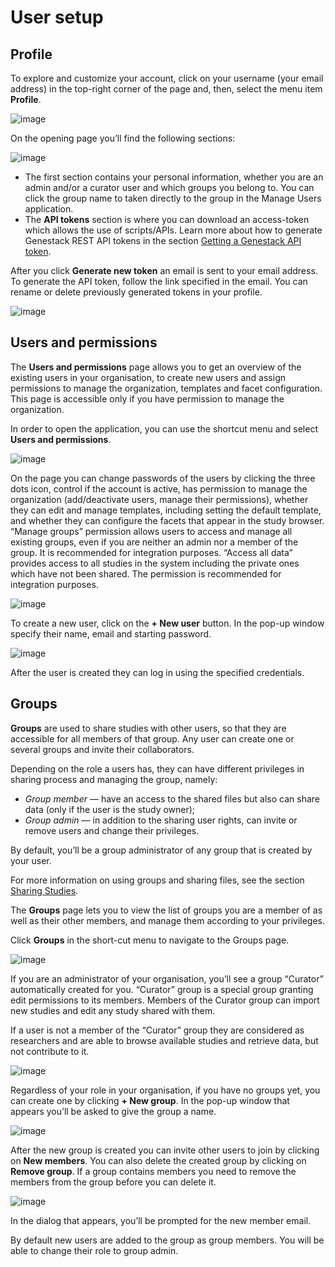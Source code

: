 # User setup

## Profile

To explore and customize your account, click on your username (your email address)
in the top-right corner of the page and, then, select the menu item **Profile**.

![image](doc-odm-user-guide/images/profile-1.png)

On the opening page you’ll find the following sections:

![image](doc-odm-user-guide/images/odm_profile.png)

- The first section contains your personal information, whether you are an admin and/or a curator user and which groups you belong to. You can click the group name to taken directly to the group in the Manage Users application.
- The  **API tokens** section is where you can download an access-token which allows the use of scripts/APIs. Learn more about how to generate Genestack REST API tokens in the section [Getting a Genestack API token](getting-a-genestack-api-token.md#token-label).

After you click **Generate new token** an email is sent to your email address. To generate the API token,
follow the link specified in the email. You can rename or delete previously generated tokens in your profile.

![image](doc-odm-user-guide/images/token.png)

## Users and permissions

The **Users and permissions** page allows you to get an overview of the existing users in your organisation,
to create new users and assign permissions to manage the organization, templates and facet configuration. This page is accessible only if you have permission to manage the organization.

In order to open the application, you can use the shortcut menu and select **Users and permissions**.

![image](doc-odm-user-guide/images/shortcut_1_37.png)

On the page you can change passwords of the users by clicking the three dots icon, control if the account is active, has permission to manage the organization (add/deactivate users, manage their permissions), whether they can edit and manage templates, including setting the default template, and whether they can configure the facets that appear in the study browser.  “Manage groups” permission allows users to access and manage all existing groups, even if you are neither an admin nor a member of the group. It is recommended for integration purposes. “Access all data” provides access to all studies in the system including the private ones which have not been shared. The permission is recommended for integration purposes.

![image](doc-odm-user-guide/images/new-user_1_23.png)

To create a new user, click on the **+ New user** button. In the pop-up window specify their name, email and starting password.

![image](doc-odm-user-guide/images/new-user_1_233.png)

After the user is created they can log in using the specified credentials.

## Groups

**Groups** are used to share studies with other users, so that they are accessible for all members
of that group. Any user can create one or several groups and invite their collaborators.

Depending on the role a users has, they can have different privileges in sharing process and managing the group, namely:

- *Group member* — have an access to the shared files but also can share data (only if the user is the study owner);
- *Group admin* — in addition to the sharing user rights, can invite or remove users and change their privileges.

By default, you’ll be a group administrator of any group that is created by your user.

For more information on using groups and sharing files, see the section [Sharing Studies](sharing.md#sharing-label).

The **Groups** page lets you to view the list of groups you are a member of as well as their other members,
and manage them according to your privileges.

Click **Groups** in the short-cut menu to navigate to the Groups page.

![image](doc-odm-user-guide/images/shortcut_1_37.png)

If you are an administrator of your organisation, you’ll see a group “Curator” automatically created for you.
“Curator” group is a special group granting edit permissions to its members. Members of the Curator group can import new studies and edit any study shared with them.

If a user is not a member of the “Curator” group they are considered as researchers and are able to browse available studies and retrieve data, but not contribute to it.

![image](doc-odm-user-guide/images/groups.png)

Regardless of your role in your organisation, if you have no groups yet, you can create one by clicking **+ New group**.
In the pop-up window that appears you’ll be asked to give the group a name.

![image](doc-odm-user-guide/images/new-group.png)

After the new group is created you can invite other users to join by clicking on **New members**.
You can also delete the created group by clicking on **Remove group**. If a group contains members you need to remove the members from the group before you can delete it.

![image](doc-odm-user-guide/images/add-members.png)

In the dialog that appears, you’ll be prompted for the new member email.

By default new users are added to the group as group members. You will be able to change their role to group admin.
